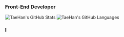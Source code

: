 ### Front-End Developer

![TaeHan's GitHub Stats](https://github-readme-stats.vercel.app/api?username=taehankim-dev&theme=dark&show_icons=true)
![TaeHan's GitHub Languages](https://github-readme-stats.vercel.app/api?username=taehankim-dev&theme=tokyonight&show_icons=true")

### I
